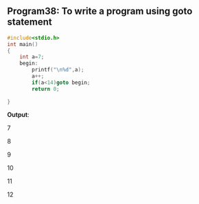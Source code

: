 ## Program38: To write a program using goto statement
```C
#include<stdio.h>
int main()
{
	int a=7;
	begin:
		printf("\n%d",a);
		a++;
		if(a<14)goto begin;
		return 0;
		
}
```
**Output**:

7

8

9

10

11

12

